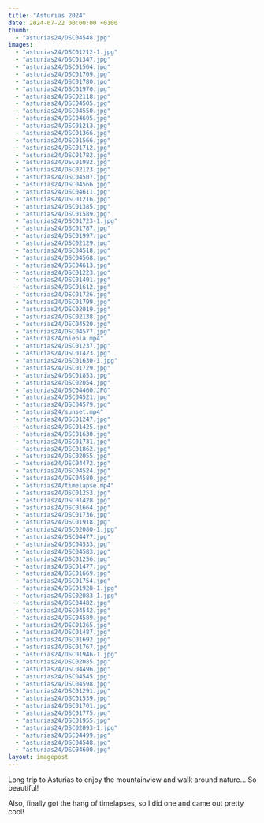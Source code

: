 ```yaml
---
title: "Asturias 2024"
date: 2024-07-22 00:00:00 +0100
thumb: 
  - "asturias24/DSC04548.jpg"
images: 
  - "asturias24/DSC01212-1.jpg"
  - "asturias24/DSC01347.jpg"
  - "asturias24/DSC01564.jpg"
  - "asturias24/DSC01709.jpg"
  - "asturias24/DSC01780.jpg"
  - "asturias24/DSC01970.jpg"
  - "asturias24/DSC02118.jpg"
  - "asturias24/DSC04505.jpg"
  - "asturias24/DSC04550.jpg"
  - "asturias24/DSC04605.jpg"
  - "asturias24/DSC01213.jpg"
  - "asturias24/DSC01366.jpg"
  - "asturias24/DSC01566.jpg"
  - "asturias24/DSC01712.jpg"
  - "asturias24/DSC01782.jpg"
  - "asturias24/DSC01982.jpg"
  - "asturias24/DSC02123.jpg"
  - "asturias24/DSC04507.jpg"
  - "asturias24/DSC04566.jpg"
  - "asturias24/DSC04611.jpg"
  - "asturias24/DSC01216.jpg"
  - "asturias24/DSC01385.jpg"
  - "asturias24/DSC01589.jpg"
  - "asturias24/DSC01723-1.jpg"
  - "asturias24/DSC01787.jpg"
  - "asturias24/DSC01997.jpg"
  - "asturias24/DSC02129.jpg"
  - "asturias24/DSC04518.jpg"
  - "asturias24/DSC04568.jpg"
  - "asturias24/DSC04613.jpg"
  - "asturias24/DSC01223.jpg"
  - "asturias24/DSC01401.jpg"
  - "asturias24/DSC01612.jpg"
  - "asturias24/DSC01726.jpg"
  - "asturias24/DSC01799.jpg"
  - "asturias24/DSC02019.jpg"
  - "asturias24/DSC02138.jpg"
  - "asturias24/DSC04520.jpg"
  - "asturias24/DSC04577.jpg"
  - "asturias24/niebla.mp4"
  - "asturias24/DSC01237.jpg"
  - "asturias24/DSC01423.jpg"
  - "asturias24/DSC01630-1.jpg"
  - "asturias24/DSC01729.jpg"
  - "asturias24/DSC01853.jpg"
  - "asturias24/DSC02054.jpg"
  - "asturias24/DSC04460.JPG"
  - "asturias24/DSC04521.jpg"
  - "asturias24/DSC04579.jpg"
  - "asturias24/sunset.mp4"
  - "asturias24/DSC01247.jpg"
  - "asturias24/DSC01425.jpg"
  - "asturias24/DSC01630.jpg"
  - "asturias24/DSC01731.jpg"
  - "asturias24/DSC01862.jpg"
  - "asturias24/DSC02055.jpg"
  - "asturias24/DSC04472.jpg"
  - "asturias24/DSC04524.jpg"
  - "asturias24/DSC04580.jpg"
  - "asturias24/timelapse.mp4"
  - "asturias24/DSC01253.jpg"
  - "asturias24/DSC01428.jpg"
  - "asturias24/DSC01664.jpg"
  - "asturias24/DSC01736.jpg"
  - "asturias24/DSC01918.jpg"
  - "asturias24/DSC02080-1.jpg"
  - "asturias24/DSC04477.jpg"
  - "asturias24/DSC04533.jpg"
  - "asturias24/DSC04583.jpg"
  - "asturias24/DSC01256.jpg"
  - "asturias24/DSC01477.jpg"
  - "asturias24/DSC01669.jpg"
  - "asturias24/DSC01754.jpg"
  - "asturias24/DSC01928-1.jpg"
  - "asturias24/DSC02083-1.jpg"
  - "asturias24/DSC04482.jpg"
  - "asturias24/DSC04542.jpg"
  - "asturias24/DSC04589.jpg"
  - "asturias24/DSC01265.jpg"
  - "asturias24/DSC01487.jpg"
  - "asturias24/DSC01692.jpg"
  - "asturias24/DSC01767.jpg"
  - "asturias24/DSC01946-1.jpg"
  - "asturias24/DSC02085.jpg"
  - "asturias24/DSC04496.jpg"
  - "asturias24/DSC04545.jpg"
  - "asturias24/DSC04598.jpg"
  - "asturias24/DSC01291.jpg"
  - "asturias24/DSC01539.jpg"
  - "asturias24/DSC01701.jpg"
  - "asturias24/DSC01775.jpg"
  - "asturias24/DSC01955.jpg"
  - "asturias24/DSC02093-1.jpg"
  - "asturias24/DSC04499.jpg"
  - "asturias24/DSC04548.jpg"
  - "asturias24/DSC04600.jpg"
layout: imagepost
---
```


Long trip to Asturias to enjoy the mountainview and walk around nature... So beautiful!

Also, finally got the hang of timelapses, so I did one and came out pretty cool!